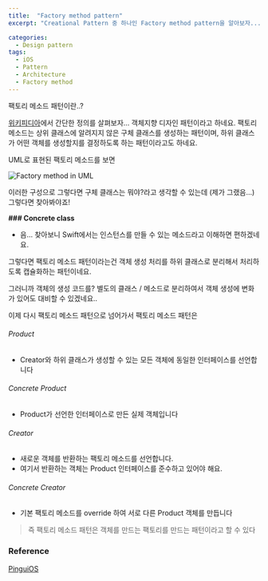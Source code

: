 ```yaml
---
title:  "Factory method pattern"
excerpt: "Creational Pattern 중 하나인 Factory method pattern을 알아보자..."

categories: 
  - Design pattern
tags:
  - iOS
  - Pattern
  - Architecture
  - Factory method
---
```


팩토리 메소드 패턴이란..?

[위키피디아](~https://ko.wikipedia.org/wiki/%ED%8C%A9%ED%86%A0%EB%A6%AC_%EB%A9%94%EC%84%9C%EB%93%9C_%ED%8C%A8%ED%84%B4~)에서 간단한 정의를 살펴보자… 객체지향 디자인 패턴이라고 하네요. 팩토리 메소드는 상위 클래스에 알려지지 않은 구체 클래스를 생성하는 패턴이며, 하위 클래스가 어떤 객체를 생성할지를 결정하도록 하는 패턴이라고도 하네요.

UML로 표현된 팩토리 메소드를 보면

![Factory method in UML](~https://upload.wikimedia.org/wikipedia/commons/thumb/a/a3/FactoryMethod.svg/300px-FactoryMethod.svg.png~)

이러한 구성으로 그렇다면 구체 클래스는 뭐야?라고 생각할 수 있는데 (제가 그랬음…) 그렇다면 찾아봐야죠!

**### Concrete class**

- 음… 찾아보니 Swift에서는 인스턴스를 만들 수 있는 메소드라고 이해하면 편하겠네요.

그렇다면 팩토리 메소드 패턴이라는건 객체 생성 처리를 하위 클래스로 분리해서 처리하도록 캡슐화하는 패턴이네요.

그러니까 객체의 생성 코드를? 별도의 클래스 / 메소드로 분리하여서 객체 생성에 변화가 있어도 대비할 수 있겠네요..

이제 다시 팩토리 메소드 패턴으로 넘어가서 팩토리 메소드 패턴은 
###### Product
- Creator와 하위 클래스가 생성할 수 있는 모든 객체에 동일한 인터페이스를 선언합니다
###### Concrete Product
- Product가 선언한 인터페이스로 만든 실제 객체입니다
###### Creator
- 새로운 객체를 반환하는 팩토리 메소드를 선언합니다.
- 여기서 반환하는 객체는 Product 인터페이스를 준수하고 있어야 해요.
###### Concrete Creator
- 기본 팩토리 메소드를 override 하여 서로 다른 Product 객체를 만듭니다

> 즉 팩토리 메소드 패턴은 객체를 만드는 팩토리를 만드는 패턴이라고 할 수 있다

### Reference
[PinguiOS]( https://icksw.tistory.com/237)

